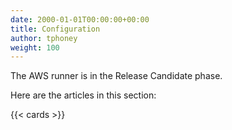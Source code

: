 ```yaml
---
date: 2000-01-01T00:00:00+00:00
title: Configuration
author: tphoney
weight: 100
---
```


<div class="alert">
The AWS runner is in the Release Candidate phase.
</div>

Here are the articles in this section:

{{< cards >}}
